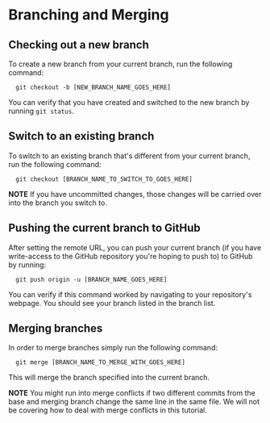 # Branching and Merging

## Checking out a new branch

To create a new branch from your current branch, run the following command:

```
  git checkout -b [NEW_BRANCH_NAME_GOES_HERE]
```

You can verify that you have created and switched to the new branch by running `git status`.

## Switch to an existing branch

To switch to an existing branch that's different from your current branch, run the following command:

```
  git checkout [BRANCH_NAME_TO_SWITCH_TO_GOES_HERE]
```

**NOTE** If you have uncommitted changes, those changes will be carried over into the branch you switch to.

## Pushing the current branch to GitHub

After setting the remote URL, you can push your current branch (if you have write-access to the GitHub repository you're hoping to push to) to GitHub by running:

```
  git push origin -u [BRANCH_NAME_GOES_HERE]
```

You can verify if this command worked by navigating to your repository's webpage. You should see your branch listed in the branch list.

## Merging branches

In order to merge branches simply run the following command:

```
  git merge [BRANCH_NAME_TO_MERGE_WITH_GOES_HERE]
```

This will merge the branch specified into the current branch.

**NOTE** You might run into merge conflicts if two different commits from the base and merging branch change the same line in the same file. We will not be covering how to deal with merge conflicts in this tutorial.
